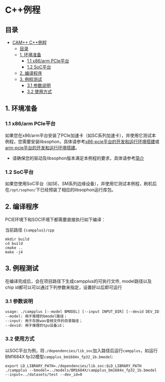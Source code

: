# C++例程

## 目录
- [CAM++ C++例程](#CAM++-C++例程)
  - [目录](#目录)
  - [1. 环境准备](#1-环境准备)
    - [1.1 x86/arm PCIe平台](#11-x86arm-pcie平台)
    - [1.2 SoC平台](#12-soc平台)
  - [2. 编译程序](#2-编译程序)
  - [3. 例程测试](#3-例程测试)
    - [3.1 参数说明](#31-参数说明)
    - [3.2 使用方式](#32-使用方式)

## 1. 环境准备
### 1.1 x86/arm PCIe平台
如果您在x86/arm平台安装了PCIe加速卡（如SC系列加速卡），并使用它测试本例程，您需要安装libsophon，具体请参考[x86-pcie平台的开发和运行环境搭建](../../../docs/Environment_Install_Guide.md#3-x86-pcie平台的开发和运行环境搭建)或[arm-pcie平台的开发和运行环境搭建](../../../docs/Environment_Install_Guide.md#5-arm-pcie平台的开发和运行环境搭建)。

- 请确保您的驱动及libsophon版本满足本例程的要求，具体请参考[简介](../README.md#1-简介)

### 1.2 SoC平台

如果您使用SoC平台（如SE、SM系列边缘设备），并使用它测试本例程，刷机后在`/opt/sophon/`下已经预装了相应的libsophon运行库包。

## 2. 编译程序

PCIE环境下和SOC环境下都需要直接执行如下编译：

当前路径 `{campplus}/cpp`

```shell
mkdir build
cd build
cmake ..
make -j4
```

## 3. 例程测试

在编译完成后，会在项目路径下生成campplus的可执行文件, model路径以及chip id都可以可以通过下列参数来指定，设置好以后即可运行

### 3.1 参数说明
```bash
usage: ./campplus [--model BMODEL] [--input INPUT_DIR] [--devid DEV_ID]
--model: 用于推理的bmodel路径；
--input: 用于存放wav音频文件的目录路径；
--devid: 用于推理的tpu设备id；
```

### 3.2 使用方式
以SOC平台为例，将`./dependencies/lib_soc`加入路径后运行`campplus`，如运行BM1684X fp32模型`campplus_bm1684x_fp32_1b.bmodel`:

```shell
export LD_LIBRARY_PATH=./dependencies/lib_soc:$LD_LIBRARY_PATH
./campplus --bmodel=../models/BM1684X/campplus_bm1684x_fp32_1b.bmodel  --input=../datasets/test --dev_id=0
```
